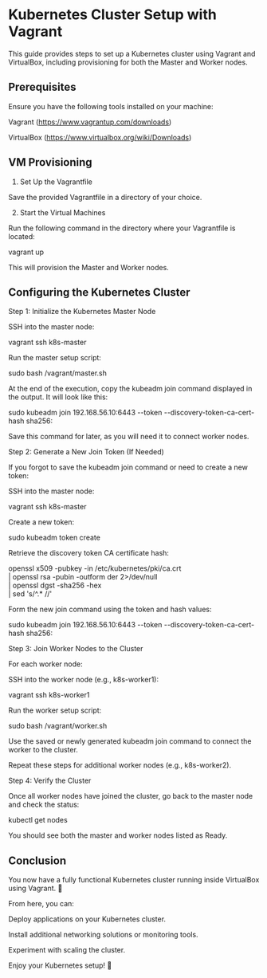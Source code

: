 # Kubernetes Cluster Setup with Vagrant

This guide provides steps to set up a Kubernetes cluster using Vagrant and VirtualBox, including provisioning for both the Master and Worker nodes.

## Prerequisites

Ensure you have the following tools installed on your machine:

Vagrant (https://www.vagrantup.com/downloads)

VirtualBox (https://www.virtualbox.org/wiki/Downloads)

## VM Provisioning

1. Set Up the Vagrantfile

Save the provided Vagrantfile in a directory of your choice.

2. Start the Virtual Machines

Run the following command in the directory where your Vagrantfile is located:

vagrant up

This will provision the Master and Worker nodes.

## Configuring the Kubernetes Cluster

Step 1: Initialize the Kubernetes Master Node

SSH into the master node:

vagrant ssh k8s-master

Run the master setup script:

sudo bash /vagrant/master.sh

At the end of the execution, copy the kubeadm join command displayed in the output. It will look like this:

sudo kubeadm join 192.168.56.10:6443 --token <token> --discovery-token-ca-cert-hash sha256:<hash>

Save this command for later, as you will need it to connect worker nodes.

Step 2: Generate a New Join Token (If Needed)

If you forgot to save the kubeadm join command or need to create a new token:

SSH into the master node:

vagrant ssh k8s-master

Create a new token:

sudo kubeadm token create

Retrieve the discovery token CA certificate hash:

openssl x509 -pubkey -in /etc/kubernetes/pki/ca.crt \
| openssl rsa -pubin -outform der 2>/dev/null \
| openssl dgst -sha256 -hex \
| sed 's/^.* //'

Form the new join command using the token and hash values:

sudo kubeadm join 192.168.56.10:6443 --token <token> --discovery-token-ca-cert-hash sha256:<hash>

Step 3: Join Worker Nodes to the Cluster

For each worker node:

SSH into the worker node (e.g., k8s-worker1):

vagrant ssh k8s-worker1

Run the worker setup script:

sudo bash /vagrant/worker.sh

Use the saved or newly generated kubeadm join command to connect the worker to the cluster.

Repeat these steps for additional worker nodes (e.g., k8s-worker2).

Step 4: Verify the Cluster

Once all worker nodes have joined the cluster, go back to the master node and check the status:

kubectl get nodes

You should see both the master and worker nodes listed as Ready.

## Conclusion

You now have a fully functional Kubernetes cluster running inside VirtualBox using Vagrant. 🎉

From here, you can:

Deploy applications on your Kubernetes cluster.

Install additional networking solutions or monitoring tools.

Experiment with scaling the cluster.

Enjoy your Kubernetes setup! 🚀